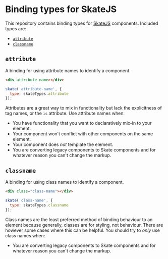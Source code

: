 # Binding types for SkateJS

This repository contains binding types for [SkateJS](https://github.com/skatejs/skatejs) components. Included types are:

- [`attribute`](#attribute)
- [`classname`](#classname)

## `attribute`

A binding for using attribute names to identify a component.

```html
<div attribute-name></div>
```

```js
skate('attribute-name', {
  type: skateTypes.attribute
});
```

Attributes are a great way to mix in functionality but lack the explicitness of tag names, or the `is` attribute. Use attribute names when:

- You have functionality that you want to declaratively mix-in to your element.
- Your component won't conflict with other components on the same element.
- Your component does *not* template the element.
- You are converting legacy components to Skate components and for whatever reason you can't change the markup.


## `classname`

A binding for using class names to identify a component.

```html
<div class="class-name"></div>
```

```js
skate('class-name', {
  type: skateTypes.classname
});
```

Class names are the least preferred method of binding behaviour to an element because generally, classes are for styling, not behaviour. There are however some cases where this can be helpful. You should try to *only* use class names when:

- You are converting legacy components to Skate components and for whatever reason you can't change the markup.
